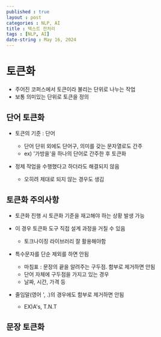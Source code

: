 ```yaml
---
published : true
layout : post
categories : NLP, AI
title : 텍스트 전처리
tags : [NLP, AI]
date-string : May 16, 2024
---
```


# 토큰화
- 주어진 코퍼스에서 토큰이라 불리는 단위로 나누는 작업
- 보통 의미있는 단위로 토큰을 정의

## 단어 토큰화
- 토큰의 기준 : 단어
  - 단어 단위 외에도 단어구, 의미를 갖는 문자열로도 간주
  - ex) '가방을'을 하나의 단어로 간주한 후 토큰화

- 정제 작업을 수행했다고 하더라도 해결되지 않음
  - 오히려 제대로 되지 않는 경우도 생김

## 토큰화 주의사항
- 토큰화 진행 시 토큰화 기준을 재고해야 하는 상황 발생 가능
- 이 경우 토큰화 도구 직접 설계 과정을 거칠 수 있음
  - 토크나이징 라이브러리 잘 활용해야함

- 특수문자를 단순 제외를 하면 안됨
  - 마침표 : 문장의 끝을 알려주는 구두점. 함부로 제거하면 안됨
  - 단어 자체에 구두점을 가지고 있는 경우
  - 날짜, 시간, 가격 등

- 줄임말(영어 ', .)의 경우에도 함부로 제거하면 안됨
  - EX)A's, T.N.T

## 문장 토큰화


